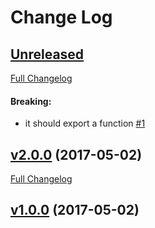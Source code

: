 #  Change Log

## [Unreleased](https://github.com/FrancescoCioria/smooth-release-demo/tree/HEAD)
[Full Changelog](https://github.com/FrancescoCioria/smooth-release-demo/compare/v2.0.0...HEAD)

#### Breaking:

- it should export a function [#1](https://github.com/FrancescoCioria/smooth-release-demo/issues/1)

## [v2.0.0](https://github.com/FrancescoCioria/smooth-release-demo/tree/v2.0.0) (2017-05-02)
[Full Changelog](https://github.com/FrancescoCioria/smooth-release-demo/compare/v1.0.0...v2.0.0)

## [v1.0.0](https://github.com/FrancescoCioria/smooth-release-demo/tree/v1.0.0) (2017-05-02)
